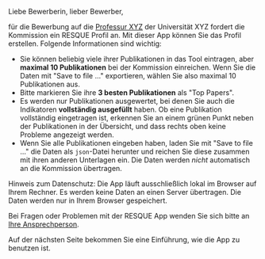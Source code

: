 Liebe Bewerberin, lieber Bewerber,

für die Bewerbung auf die [Professur XYZ](https:/www.LINK-TO-ANNOUNCEMENT.de) der Universität XYZ fordert die Kommission ein RESQUE Profil an. Mit dieser App können Sie das Profil erstellen.
Folgende Informationen sind wichtig:

- Sie können beliebig viele ihrer Publikationen in das Tool eintragen, aber **maximal 10 Publikationen** bei der Kommission einreichen.
Wenn Sie die Daten mit "Save to file ..." exportieren, wählen Sie also maximal 10 Publikationen aus.
- Bitte markieren Sie ihre **3 besten Publikationen** als "Top Papers".
- Es werden nur Publikationen ausgewertet, bei denen Sie auch die Indikatoren **vollständig ausgefüllt** haben. Ob eine Publikation vollständig eingetragen ist, erkennen Sie an einem grünen Punkt neben der Publikationen in der Übersicht, und dass rechts oben keine Probleme angezeigt werden.
- Wenn Sie alle Publikationen eingeben haben, laden Sie mit "Save to file ..." die Daten als `json`-Datei herunter und reichen Sie diese zusammen mit ihren anderen Unterlagen ein. Die Daten werden *nicht* automatisch an die Kommission übertragen.

Hinweis zum Datenschutz: Die App läuft ausschließlich lokal im Browser auf Ihrem Rechner. Es werden keine Daten an einen Server übertragen. Die Daten werden nur in Ihrem Browser gespeichert.

Bei Fragen oder Problemen mit der RESQUE App wenden Sie sich bitte an [Ihre Ansprechperson](mailto:name@universitaet.de).

Auf der nächsten Seite bekommen Sie eine Einführung, wie die App zu benutzen ist.
